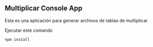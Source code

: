 

## Multiplicar Console App

Esta es una aplicación para generar archivos de tablas de 
multiplicar

Ejecutar este comando 

```
npm install
```